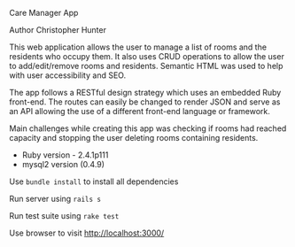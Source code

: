 Care Manager App

Author Christopher Hunter

This web application allows the user to manage a list of rooms and the residents who occupy them. It also uses CRUD operations to allow the user to add/edit/remove rooms and residents. Semantic HTML was used to help with user accessibility and SEO.

 The app follows a RESTful design strategy which uses an embedded Ruby front-end. The routes can easily be changed to render JSON and serve as an API allowing the use of a different front-end language or framework.

Main challenges while creating this app was checking if rooms had reached capacity and stopping the user deleting rooms containing residents.

* Ruby version - 2.4.1p111
* mysql2 version (0.4.9)


Use `bundle install` to install all dependencies

Run server using `rails s`

Run test suite using `rake test`

Use browser to visit [http://localhost:3000/](http://localhost:3000/)